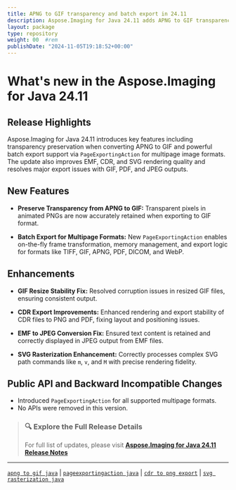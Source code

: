 ```yaml
---
title: APNG to GIF transparency and batch export in 24.11
description: Aspose.Imaging for Java 24.11 adds APNG to GIF transparency support and introduces batch export with PageExportingAction for multipage formats.
layout: package
type: repository
weight: 00	#rem
publishDate: "2024-11-05T19:18:52+00:00"
---
```


# What's new in the Aspose.Imaging for Java 24.11

## Release Highlights

Aspose.Imaging for Java 24.11 introduces key features including transparency preservation when converting APNG to GIF and powerful batch export support via `PageExportingAction` for multipage image formats. The update also improves EMF, CDR, and SVG rendering quality and resolves major export issues with GIF, PDF, and JPEG outputs.

## New Features

- **Preserve Transparency from APNG to GIF:**
  Transparent pixels in animated PNGs are now accurately retained when exporting to GIF format.

- **Batch Export for Multipage Formats:**
  New `PageExportingAction` enables on-the-fly frame transformation, memory management, and export logic for formats like TIFF, GIF, APNG, PDF, DICOM, and WebP.

## Enhancements

- **GIF Resize Stability Fix:**
  Resolved corruption issues in resized GIF files, ensuring consistent output.

- **CDR Export Improvements:**
  Enhanced rendering and export stability of CDR files to PNG and PDF, fixing layout and positioning issues.

- **EMF to JPEG Conversion Fix:**
  Ensured text content is retained and correctly displayed in JPEG output from EMF files.

- **SVG Rasterization Enhancement:**
  Correctly processes complex SVG path commands like `m`, `v`, and `M` with precise rendering fidelity.

## Public API and Backward Incompatible Changes

- Introduced `PageExportingAction` for all supported multipage formats.
- No APIs were removed in this version.

> ### 🔍 Explore the Full Release Details
>
> For full list of updates, please visit **[Aspose.Imaging for Java 24.11 Release Notes](https://releases.aspose.com/imaging/java/release-notes/2024/aspose-imaging-for-java-24-11-release-notes/)**

---

[`apng to gif java`](https://search.aspose.com/q/apng-to-gif-java.html) | [`pageexportingaction java`](https://search.aspose.com/q/pageexportingaction-java.html) | [`cdr to png export`](https://search.aspose.com/q/cdr-to-png-export.html) | [`svg rasterization java`](https://search.aspose.com/q/svg-rasterization-java.html)

